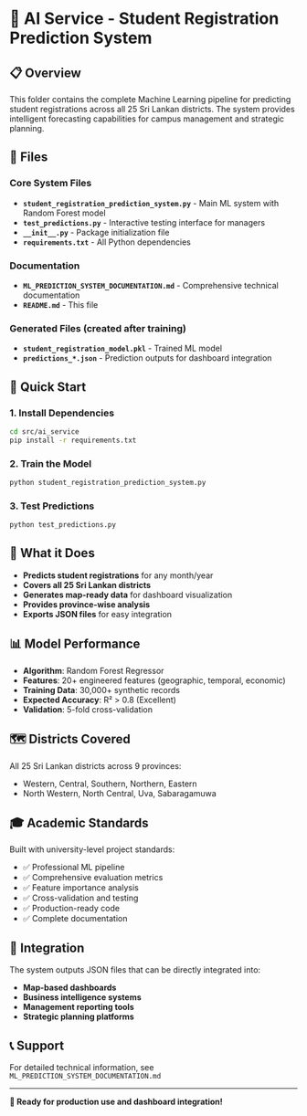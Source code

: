 # 🤖 AI Service - Student Registration Prediction System

## 📋 Overview

This folder contains the complete Machine Learning pipeline for predicting student registrations across all 25 Sri Lankan districts. The system provides intelligent forecasting capabilities for campus management and strategic planning.

## 📁 Files

### Core System Files

- **`student_registration_prediction_system.py`** - Main ML system with Random Forest model
- **`test_predictions.py`** - Interactive testing interface for managers
- **`__init__.py`** - Package initialization file
- **`requirements.txt`** - All Python dependencies

### Documentation

- **`ML_PREDICTION_SYSTEM_DOCUMENTATION.md`** - Comprehensive technical documentation
- **`README.md`** - This file

### Generated Files (created after training)

- **`student_registration_model.pkl`** - Trained ML model
- **`predictions_*.json`** - Prediction outputs for dashboard integration

## 🚀 Quick Start

### 1. Install Dependencies

```bash
cd src/ai_service
pip install -r requirements.txt
```

### 2. Train the Model

```bash
python student_registration_prediction_system.py
```

### 3. Test Predictions

```bash
python test_predictions.py
```

## 🎯 What it Does

- **Predicts student registrations** for any month/year
- **Covers all 25 Sri Lankan districts**
- **Generates map-ready data** for dashboard visualization
- **Provides province-wise analysis**
- **Exports JSON files** for easy integration

## 📊 Model Performance

- **Algorithm**: Random Forest Regressor
- **Features**: 20+ engineered features (geographic, temporal, economic)
- **Training Data**: 30,000+ synthetic records
- **Expected Accuracy**: R² > 0.8 (Excellent)
- **Validation**: 5-fold cross-validation

## 🗺️ Districts Covered

All 25 Sri Lankan districts across 9 provinces:

- Western, Central, Southern, Northern, Eastern
- North Western, North Central, Uva, Sabaragamuwa

## 🎓 Academic Standards

Built with university-level project standards:

- ✅ Professional ML pipeline
- ✅ Comprehensive evaluation metrics
- ✅ Feature importance analysis
- ✅ Cross-validation and testing
- ✅ Production-ready code
- ✅ Complete documentation

## 🔧 Integration

The system outputs JSON files that can be directly integrated into:

- **Map-based dashboards**
- **Business intelligence systems**
- **Management reporting tools**
- **Strategic planning platforms**

## 📞 Support

For detailed technical information, see `ML_PREDICTION_SYSTEM_DOCUMENTATION.md`

---

**🎯 Ready for production use and dashboard integration!**
